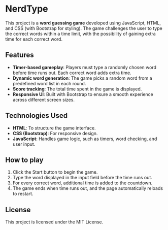 # NerdType

This project is a **word guessing game** developed using JavaScript, HTML, and CSS (with Bootstrap for styling). The game challenges the user to type the correct words within a time limit, with the possibility of gaining extra time for each correct word.

## Features

- **Timer-based gameplay**: Players must type a randomly chosen word before time runs out. Each correct word adds extra time.
- **Dynamic word generation**: The game picks a random word from a predefined word list in each round.
- **Score tracking**: The total time spent in the game is displayed.
- **Responsive UI**: Built with Bootstrap to ensure a smooth experience across different screen sizes.

## Technologies Used

- **HTML**: To structure the game interface.
- **CSS (Bootstrap)**: For responsive design.
- **JavaScript**: Handles game logic, such as timers, word checking, and user input.

## How to play

1. Click the Start button to begin the game.
2. Type the word displayed in the input field before the time runs out.
3. For every correct word, additional time is added to the countdown.
4. The game ends when time runs out, and the page automatically reloads to restart.

## License

This project is licensed under the MIT License.
